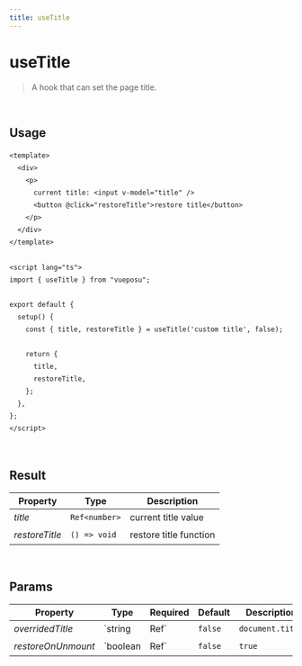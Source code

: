 ```yaml
---
title: useTitle
---
```


# useTitle

> A hook that can set the page title.

<br />

## Usage

<script>
import UseTitleDemo from './.vitepress/components/UseTitleDemo.vue'

export default {
  components: {
    UseTitleDemo
  }
}
</script>
<UseTitleDemo />

```vue
<template>
  <div>
    <p>
      current title: <input v-model="title" />
      <button @click="restoreTitle">restore title</button>
    </p>
  </div>
</template>

<script lang="ts">
import { useTitle } from "vueposu";

export default {
  setup() {
    const { title, restoreTitle } = useTitle('custom title', false);

    return {
      title,
      restoreTitle,
    };
  },
};
</script>
```

<br />

<style>code { line-height: 1.85em; }</style>

## Result

| Property       | Type          | Description            |
| -------------- | ------------- | ---------------------- |
| _title_        | `Ref<number>` | current title value    |
| _restoreTitle_ | `() => void`  | restore title function |

<br />

## Params

| Property           | Type     | Required      | Default | Description      |
| ------------------ | -------- | ------------- | ------- | ---------------- |
| _overridedTitle_   | `string  | Ref<string>`  | `false` | `document.title` | set to override title value |
| _restoreOnUnmount_ | `boolean | Ref<boolean>` | `false` | `true`           | whether need restore the title on unmount |
